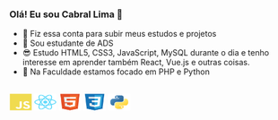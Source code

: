 ### Olá! Eu sou Cabral Lima 👋

- 🔭 Fiz essa conta para subir meus estudos e projetos
- 🌱 Sou estudante de ADS
- 😎 Estudo HTML5, CSS3, JavaScript, MySQL durante o dia e tenho interesse em aprender também React, Vue.js e outras coisas.
- 🤔 Na Faculdade estamos focado em PHP e Python

<div style="display: inline_block"><br>
  <img align="center" alt="Cabral-Js" height="30" width="40" src="https://raw.githubusercontent.com/devicons/devicon/master/icons/javascript/javascript-plain.svg">
  <img align="center" alt="Cabral-React" height="30" width="40" src="https://raw.githubusercontent.com/devicons/devicon/master/icons/react/react-original.svg">
  <img align="center" alt="Cabral-HTML" height="30" width="40" src="https://raw.githubusercontent.com/devicons/devicon/master/icons/html5/html5-original.svg">
  <img align="center" alt="Cabral-CSS" height="30" width="40" src="https://raw.githubusercontent.com/devicons/devicon/master/icons/css3/css3-original.svg">
  <img align="center" alt="Cabral-Python" height="30" width="40" src="https://raw.githubusercontent.com/devicons/devicon/master/icons/python/python-original.svg">
  <src="https://media.discordapp.net/attachments/639956127056134178/890373478988013628/Publicacoes_Instagram_1_1.png?width=676&height=676">
    

</div>
